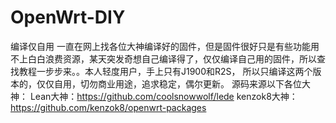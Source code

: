 # OpenWrt-DIY
编译仅自用
一直在网上找各位大神编译好的固件，但是固件很好只是有些功能用不上白白浪费资源，某天突发奇想自己编译得了，仅仅编译自己用的固件，所以查找教程一步步来。。本人轻度用户，手上只有J1900和R2S，
所以只编译这两个版本的，仅仅自用，切勿商业用途，追求稳定，偶尔更新。
源码来源以下各位大神：
Lean大神：https://github.com/coolsnowwolf/lede
kenzok8大神：https://github.com/kenzok8/openwrt-packages
